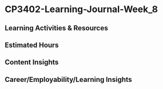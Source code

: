 # CP3402-Learning-Journal-Week_8

## Learning Activities & Resources


## Estimated Hours


## Content Insights


## Career/Employability/Learning Insights
